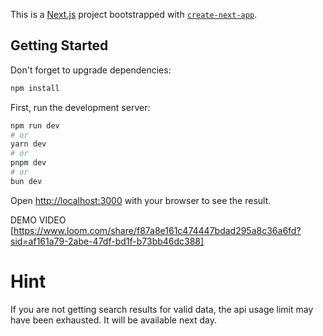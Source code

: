 This is a [Next.js](https://nextjs.org) project bootstrapped with [`create-next-app`](https://nextjs.org/docs/app/api-reference/cli/create-next-app).

## Getting Started

Don't forget to upgrade dependencies:

```bash
npm install
```

First, run the development server:

```bash
npm run dev
# or
yarn dev
# or
pnpm dev
# or
bun dev
```

Open [http://localhost:3000](http://localhost:3000) with your browser to see the result.

DEMO VIDEO [https://www.loom.com/share/f87a8e161c474447bdad295a8c36a6fd?sid=af161a79-2abe-47df-bd1f-b73bb46dc388]

# Hint

If you are not getting search results for valid data, the api usage limit may have been exhausted. It will be available next day.